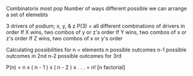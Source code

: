 Combinatorix most pop
Number of ways different possible we can arrange a set of elemebts

3 drivers of podium; x, y, & z
P(3) = all different combinations of drivers in order
If X wins, two combos of y or z's order
If Y wins, two combos of x or z's order
If Z wins, two combos of x or y's order

Calculating possibilities for n = elements
n possible outcomes
n-1 possible outcomes in 2nd 
n-2 possible outcomes for 3rd

P(n) = n x ( n - 1 ) x ( n - 2 ) x . . . = n! [n factorial]